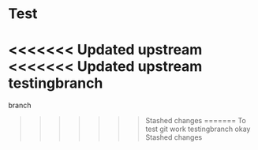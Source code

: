 # Test
<<<<<<< Updated upstream
<<<<<<< Updated upstream
testingbranch
=======
branch
>>>>>>> Stashed changes
=======
To test git work 
testingbranch
okay
>>>>>>> Stashed changes
